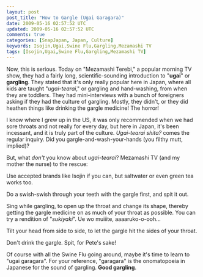 ```yaml
---           
layout: post
post_title: "How to Gargle (Ugai Garagara)"
date: 2009-05-16 02:57:52 UTC
updated: 2009-05-16 02:57:52 UTC
comments: true
categories: [SnapJapan, Japan, Culture]
keywords: Isojin,Ugai,Swine Flu,Gargling,Mezamashi TV
tags: [Isojin,Ugai,Swine Flu,Gargling,Mezamashi TV]
---
```


Now, this is serious. Today on "Mezamashi Terebi," a popular morning TV show, they had a fairly long, scientific-sounding introduction to "**ugai**" or **gargling**. They stated that it's only really popular here in Japan, where all kids are taught "_ugai-tearai_," or gargling and hand-washing, from when they are toddlers. They had mini-interviews with a bunch of foreigners asking if they had the culture of gargling. Mostly, they didn't, or they did heathen things like drinking the gargle medicine! The horror!




I know where I grew up in the US, it was only recommended when we had sore throats and not really for every day, but here in Japan, it's been incessant, and it is truly part of the culture. _Ugai-tearai shita?_ comes the regular inquiry. Did you gargle-and-wash-your-hands (you filthy mutt, implied)?




But, what _don't_ you know about _ugai-tearai_? Mezamashi TV (and my mother the nurse) to the rescue: 









Use accepted brands like Isojin if you can, but saltwater or even green tea works too.




Do a swish-swish through your teeth with the gargle first, and spit it out.




Sing while gargling, to open up the throat and change its shape, thereby getting the gargle medicine on as much of your throat as possible. You can try a rendition of "_sukiyaki_". Ue wo muiiite, aaaaruko-o-ooh... 




Tilt your head from side to side, to let the gargle hit the sides of your throat. 




Don't drink the gargle. Spit, for Pete's sake!









Of course with all the Swine Flu going around, maybe it's time to learn to "ugai garagara". For your reference, "garagara" is the onomatopoeia in Japanese for the sound of gargling. **Good gargling**. 


